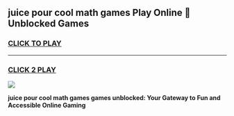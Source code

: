 
## juice pour cool math games Play Online 👋 Unblocked Games
<h3>
<a href="https://news.freeplayer.one?title=juice_pour_cool_math_games&ref=17CMG">CLICK TO PLAY</a></h3>
<hr>

<h3>
<a href="https://news.freeplayer.one?title=juice_pour_cool_math_games&ref=17CMG">CLICK 2 PLAY</a>
  
</h3>

<a href="https://news.freeplayer.one?title=juice_pour_cool_math_games&ref=17CMG/"><img src="https://clearcache.store/games.png"></a>


**juice pour cool math games games unblocked: Your Gateway to Fun and Accessible Online Gaming**
